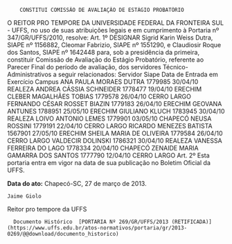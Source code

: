         CONSTITUI COMISSÃO DE AVALIAÇÃO DE ESTÁGIO PROBATÓRIO  

O REITOR PRO TEMPORE DA UNIVERSIDADE FEDERAL DA FRONTEIRA SUL - UFFS, no uso de suas atribuições legais e em cumprimento à Portaria nº 347/GR/UFFS/2010, resolve: Art. 1º DESIGNAR Sigrid Karin Weiss Dutra, SIAPE nº 1156882, Cleomar Fabrizio, SIAPE nº 1551290, e Claudiosir Roque dos Santos, SIAPE nº 1642448 para, sob a presidência da primeira, constituir Comissão de Avaliação do Estágio Probatório, referente ao Parecer Final do período de avaliação, dos servidores Técnico-Administrativos a seguir relacionados: Servidor Siape Data de Entrada em Exercício Campus ANA PAULA MORAES DUTRA 1779985 30/04/10 REALEZA ANDREA CÁSSIA SCHNEIDER 1778477 19/04/10 ERECHIM CLEBER MAGALHÃES TOBIAS 1779578 26/04/10 CERRO LARGO FERNANDO CÉSAR ROSSET BIAZIN 1779183 26/04/10 ERECHIM GEOVANA ANTUNES 1788951 25/05/10 ERECHIM GIULIANO KLUCH 1783945 30/04/10 REALEZA LOIVO ANTONIO LEMES 1779901 03/05/10 CHAPECÓ NEUSA ROSSINI 1779191 22/04/10 CERRO LARGO RICARDO MENEZES BATISTA 1567901 27/05/10 ERECHIM SHEILA MARIA DE OLIVEIRA 1779584 26/04/10 CERRO LARGO VALDECIR DOLINSKI 1786321 30/04/10 REALEZA VANESSA FERREIRA DO LAGO 1778334 20/04/10 CHAPECÓ ZENAIDE MARIA GAMARRA DOS SANTOS 1777790 12/04/10 CERRO LARGO Art. 2º Esta portaria entra em vigor na data de sua publicação no Boletim Oficial da UFFS.

   **Data do ato:** Chapecó-SC, 27 de março de 2013.   
 

    Jaime Giolo   
 Reitor pro tempore da UFFS 

      Documento Histórico  [PORTARIA Nº 269/GR/UFFS/2013 (RETIFICADA)](https://www.uffs.edu.br/atos-normativos/portaria/gr/2013-0269/@@download/documento_historico)     
      